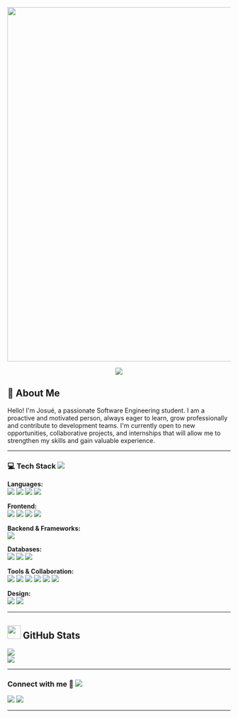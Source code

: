 <!-- Encabezado animado -->
<p align="center">
  <img src="https://capsule-render.vercel.app/api?type=waving&height=300&color=gradient&text=Josué%20Marín&reversal=false&textBg=false&descAlign=50&animation=twinkling" width="800"/>
</p>

<p align="center">
  <a href="https://github.com/DenverCoder1/readme-typing-svg">
    <img src="https://readme-typing-svg.herokuapp.com?font=Times+New+Roman&color=%23C8BE25&size=24&center=true&vCenter=true&width=800&height=50&lines=System+Engineering+Student;Passionate+about+learning+and+collaborating;Open+to+new+opportunities+%26+challenges;"/>
  </a>
</p>

<h2>
  💫 About Me
</h2>

Hello! I'm Josué, a passionate Software Engineering student. I am a proactive and motivated person, always eager to learn, grow professionally and contribute to development teams. I'm currently open to new opportunities, collaborative projects, and internships that will allow me to strengthen my skills and gain valuable experience.

---

<h3>💻 Tech Stack <img src="https://user-images.githubusercontent.com/73097560/115834477-dbab4500-a447-11eb-908a-139a6edaec5c.gif"></h3>
<!-- Lenguajes de Programación -->
<p>
  <strong>Languages:</strong><br>
  <img src="https://img.shields.io/badge/C-%2300599C.svg?style=flat&logo=c&logoColor=white" />
  <img src="https://img.shields.io/badge/C++-%2300599C.svg?style=flat&logo=c%2B%2B&logoColor=white" />
  <img src="https://img.shields.io/badge/Java-%23ED8B00.svg?style=flat&logo=openjdk&logoColor=white" />
  <img src="https://img.shields.io/badge/JavaScript-%23323330.svg?style=flat&logo=javascript&logoColor=%23F7DF1E" />
</p>

<!-- Frontend -->
<p>
  <strong>Frontend:</strong><br>
  <img src="https://img.shields.io/badge/HTML5-%23E34F26.svg?style=flat&logo=html5&logoColor=white" />
  <img src="https://img.shields.io/badge/CSS3-%231572B6.svg?style=flat&logo=css3&logoColor=white" />
  <img src="https://img.shields.io/badge/Bootstrap-%238511FA.svg?style=flat&logo=bootstrap&logoColor=white" />
  <img src="https://img.shields.io/badge/JavaFX-%23FF0000.svg?style=flat&logo=java&logoColor=white" />
</p>

<!-- Backend & Frameworks -->
<p>
  <strong>Backend & Frameworks:</strong><br>
  <img src="https://img.shields.io/badge/Spring-%236DB33F.svg?style=flat&logo=spring&logoColor=white" />
</p>

<!-- Bases de Datos -->
<p>
  <strong>Databases:</strong><br>
  <img src="https://img.shields.io/badge/MySQL-4479A1.svg?style=flat&logo=mysql&logoColor=white" />
  <img src="https://img.shields.io/badge/MariaDB-003545?style=flat&logo=mariadb&logoColor=white" />
  <img src="https://img.shields.io/badge/PostgreSQL-%23316192.svg?style=flat&logo=postgresql&logoColor=white" />
</p>

<!-- Herramientas & Colaboración -->
<p>
  <strong>Tools & Collaboration:</strong><br>
  <img src="https://img.shields.io/badge/Git-%23F05033.svg?style=flat&logo=git&logoColor=white" />
  <img src="https://img.shields.io/badge/GitHub-%23121011.svg?style=flat&logo=github&logoColor=white" />
  <img src="https://img.shields.io/badge/Postman-FF6C37?style=flat&logo=postman&logoColor=white" />
  <img src="https://img.shields.io/badge/Jira-%230A0FFF.svg?style=flat&logo=jira&logoColor=white" />
  <img src="https://img.shields.io/badge/Notion-%23000000.svg?style=flat&logo=notion&logoColor=white" />
  <img src="https://img.shields.io/badge/Trello-%23026AA7.svg?style=flat&logo=Trello&logoColor=white" />
</p>

<!-- Diseño -->
<p>
  <strong>Design:</strong><br>
  <img src="https://img.shields.io/badge/Figma-%23F24E1E.svg?style=flat&logo=figma&logoColor=white" />
  <img src="https://img.shields.io/badge/Canva-%2300C4CC.svg?style=flat&logo=Canva&logoColor=white" />
</p>


---

<h2>
  <img src="https://media.giphy.com/media/iY8CRBdQXODJSCERIr/giphy.gif" width="30" height="30"> GitHub Stats
</h2>

<p>
  <a href="https://github.com/josueS-m">
  <img src="https://github-readme-stats.vercel.app/api?username=josueS-m&show_icons=true&theme=merko&hide_border=false"/>
</a>
  <br/>
  <a href="https://github.com/josueS-m">
    <img src="https://github-readme-stats.vercel.app/api/top-langs/?username=josueS-m&layout=compact&theme=merko&hide_border=false"/>
  </a>
</p>


---

<h3>  
  Connect with me 🤝
  <img src="https://user-images.githubusercontent.com/73097560/115834477-dbab4500-a447-11eb-908a-139a6edaec5c.gif">
</h3>

<p>
  <a href="https://instagram.com/_diegomariin_" target="_blank">
    <img src="https://img.shields.io/badge/Instagram-%23E4405F.svg?logo=Instagram&logoColor=white"/></a>
  <a href="https://www.linkedin.com/in/josue-marin-lopez" target="_blank">
    <img src="https://img.shields.io/badge/LinkedIn-%230077B5.svg?style=flat&logo=linkedin&logoColor=white"/>
  </a>  
</p>

---
